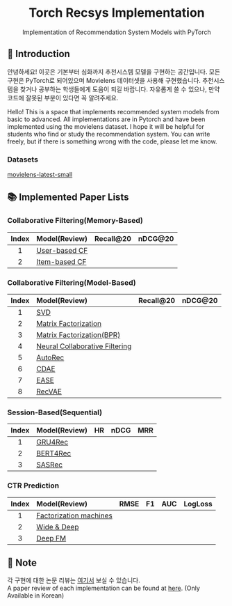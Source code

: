 # <div align="center"> Torch Recsys Implementation </div>

<div align="center"> Implementation of Recommendation System Models with PyTorch </div>

## 🤗 Introduction

안녕하세요! 이곳은 기본부터 심화까지 추천시스템 모델을 구현하는 공간입니다. 모든 구현은 PyTorch로 되어있으며 Movielens 데이터셋을 사용해 구현했습니다. 추천시스템을 찾거나 공부하는 학생들에게 도움이 되길 바랍니다. 자유롭게 쓸 수 있으나, 만약 코드에 잘못된 부분이 있다면 꼭 알려주세요.<br>

Hello! This is a space that implements recommended system models from basic to advanced. All implementations are in Pytorch and have been implemented using the movielens dataset. I hope it will be helpful for students who find or study the recommendation system. You can write freely, but if there is something wrong with the code, please let me know.<br>

### Datasets
[movielens-latest-small](https://grouplens.org/datasets/movielens/)<br>

## 📚 Implemented Paper Lists
### Collaborative Filtering(Memory-Based)
|Index|Model(Review)|Recall@20|nDCG@20|
|:-:|:-|:-:|:-:|
|1    |[User-based CF]()|         |         |
|2    |[Item-based CF]()|         |         |

### Collaborative Filtering(Model-Based)
|Index|Model(Review)|Recall@20|nDCG@20|
|:-:|:-|:-:|:-:|
|1    |[SVD]() |         |         |
|2    |[Matrix Factorization]() |         |         |
|3    |[Matrix Factorization(BPR)]() |         |         |
|4    |[Neural Collaborative Filtering]() |         |         |
|5    |[AutoRec]() |         |         |
|6    |[CDAE]() |         |         |
|7    |[EASE]() |         |         |
|8    |[RecVAE]() |         |         |


### Session-Based(Sequential)
|Index|Model(Review)|HR|nDCG|MRR|
|:-:|:-|:-:|:-:|:-:|
|1    |[GRU4Rec]()|         |         |         |
|2    |[BERT4Rec]()|         |         |         |
|3    |[SASRec]()|         |         |         |

### CTR Prediction
|Index|Model(Review)|RMSE|F1|AUC|LogLoss|
|:-:|:-|:-:|:-:|:-:|:-:|
|1    |[Factorization machines](https://superficial-freeze-172.notion.site/Factorization-machines-85debc8b650a40f39156be320ec46a47?pvs=4)|         |         |         |         |
|2    |[Wide & Deep]()|         |         |         |         |
|3    |[Deep FM](https://superficial-freeze-172.notion.site/DeepFM-a-factorization-machine-based-neural-network-for-CTR-prediction-5891d516dbad413fb0da3e834c10771c?pvs=4)|         |         |         |         |

## 🔔 Note
각 구현에 대한 논문 리뷰는 [여기서](https://superficial-freeze-172.notion.site/e20c78a9926b47e49d0921d229f64d4f?v=e3f1f712b2cf4abb94c14730710721cf&pvs=4) 보실 수 있습니다.<br>
A paper review of each implementation can be found at [here](https://superficial-freeze-172.notion.site/e20c78a9926b47e49d0921d229f64d4f?v=e3f1f712b2cf4abb94c14730710721cf&pvs=4). (Only Available in Korean) <br>


